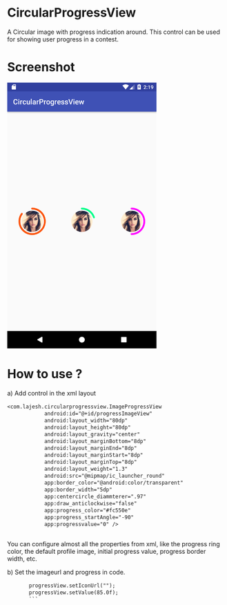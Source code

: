 # CircularProgressView

A Circular image with progress indication around. This control can be used for showing user progress in a contest.

# Screenshot

<img src="/screenshots/progressview.png" width="346" height="615" alt="Progress"/>

# How to use ?

a) Add control in the xml layout

```
<com.lajesh.circularprogressview.ImageProgressView
            android:id="@+id/progressImageView"
            android:layout_width="80dp"
            android:layout_height="80dp"
            android:layout_gravity="center"
            android:layout_marginBottom="8dp"
            android:layout_marginEnd="8dp"
            android:layout_marginStart="8dp"
            android:layout_marginTop="8dp"
            android:layout_weight="1.3"
            android:src="@mipmap/ic_launcher_round"
            app:border_color="@android:color/transparent"
            app:border_width="5dp"
            app:centercircle_diammterer=".97"
            app:draw_anticlockwise="false"
            app:progress_color="#fc550e"
            app:progress_startAngle="-90"
            app:progressvalue="0" />
  
  ```
            
 You can configure almost all the properties from xml, like the progress ring color, the default profile image,
 initial progress value, progress border width, etc.
 
 b) Set the imageurl and progress in code.
 
 ```progressView = (ImageProgressView) findViewById(R.id.progressImageView);
        progressView.setIconUrl("");
        progressView.setValue(85.0f);
        ```
